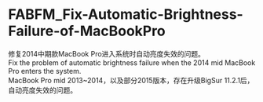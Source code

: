 # FABFM_Fix-Automatic-Brightness-Failure-of-MacBookPro
修复2014中期款MacBook Pro进入系统时自动亮度失效的问题。  
Fix the problem of automatic brightness failure when the 2014 mid MacBook Pro enters the system.  
MacBook Pro mid 2013~2014，以及部分2015版本，存在升级BigSur 11.2.1后，自动亮度失效的问题。
